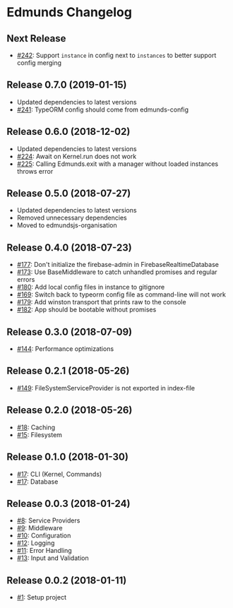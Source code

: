 # Edmunds Changelog

## Next Release

- [#242](https://github.com/edmundsjs/framework/issues/242): Support `instance` in config next to `instances` to better support config merging


## Release 0.7.0 (2019-01-15)

- Updated dependencies to latest versions
- [#241](https://github.com/edmundsjs/framework/issues/241): TypeORM config should come from edmunds-config


## Release 0.6.0 (2018-12-02)

- Updated dependencies to latest versions
- [#224](https://github.com/edmundsjs/framework/issues/224): Await on Kernel.run does not work
- [#225](https://github.com/edmundsjs/framework/issues/225): Calling Edmunds.exit with a manager without loaded instances throws error


## Release 0.5.0 (2018-07-27)

- Updated dependencies to latest versions
- Removed unnecessary dependencies
- Moved to edmundsjs-organisation


## Release 0.4.0 (2018-07-23)

- [#177](https://github.com/edmundsjs/framework/issues/177): Don't initialize the firebase-admin in FirebaseRealtimeDatabase
- [#173](https://github.com/edmundsjs/framework/issues/173): Use BaseMiddleware to catch unhandled promises and regular errors
- [#180](https://github.com/edmundsjs/framework/issues/180): Add local config files in instance to gitignore
- [#169](https://github.com/edmundsjs/framework/issues/169): Switch back to typeorm config file as command-line will not work
- [#179](https://github.com/edmundsjs/framework/issues/179): Add winston transport that prints raw to the console
- [#182](https://github.com/edmundsjs/framework/issues/182): App should be bootable without promises


## Release 0.3.0 (2018-07-09)

- [#144](https://github.com/edmundsjs/framework/issues/144): Performance optimizations


## Release 0.2.1 (2018-05-26)

- [#149](https://github.com/edmundsjs/framework/issues/149): FileSystemServiceProvider is not exported in index-file


## Release 0.2.0 (2018-05-26)

- [#18](https://github.com/edmundsjs/framework/issues/18): Caching
- [#15](https://github.com/edmundsjs/framework/issues/15): Filesystem


## Release 0.1.0 (2018-01-30)

- [#17](https://github.com/edmundsjs/framework/issues/17): CLI (Kernel, Commands)
- [#17](https://github.com/edmundsjs/framework/issues/17): Database


## Release 0.0.3 (2018-01-24)

- [#8](https://github.com/edmundsjs/framework/issues/8): Service Providers
- [#9](https://github.com/edmundsjs/framework/issues/9): Middleware
- [#10](https://github.com/edmundsjs/framework/issues/10): Configuration
- [#12](https://github.com/edmundsjs/framework/issues/12): Logging
- [#11](https://github.com/edmundsjs/framework/issues/11): Error Handling
- [#13](https://github.com/edmundsjs/framework/issues/13): Input and Validation


## Release 0.0.2 (2018-01-11)

- [#1](https://github.com/edmundsjs/framework/issues/1): Setup project
